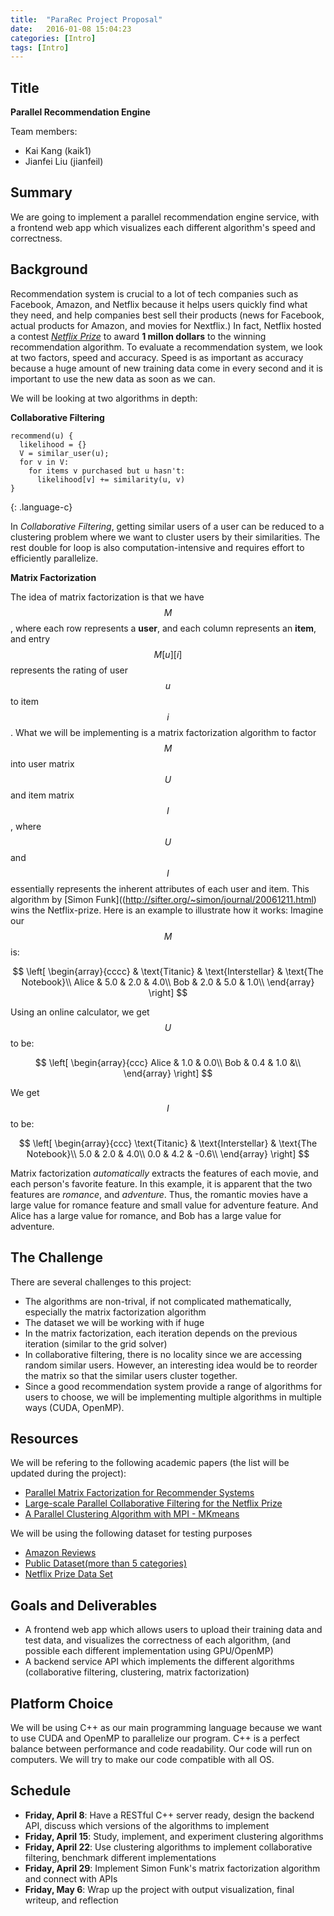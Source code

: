 ```yaml
---
title:  "ParaRec Project Proposal"
date:   2016-01-08 15:04:23
categories: [Intro]
tags: [Intro]
---
```



## Title

__Parallel Recommendation Engine__

Team members:

- Kai Kang (kaik1)
- Jianfei Liu (jianfeil)

## Summary
We are going to implement a parallel recommendation engine service, with a frontend web app which visualizes each different algorithm's speed and correctness.

## Background

Recommendation system is crucial to a lot of tech companies such as Facebook, Amazon, and Netflix because it helps users quickly find what they need, and help companies best sell their products (news for Facebook, actual products for Amazon, and movies for Nextflix.) In fact, Netflix hosted a contest [_Netflix Prize_](http://www.netflixprize.com/) to award __1 millon dollars__ to the winning recommendation algorithm. To evaluate a recommendation system, we look at two factors, speed and accuracy. Speed is as important as accuracy because a huge amount of new training data come in every second and it is important to use the new data as soon as we can.

We will be looking at two algorithms in depth:

__Collaborative Filtering__

~~~
recommend(u) {
  likelihood = {}
  V = similar_user(u);
  for v in V:
    for items v purchased but u hasn't:
      likelihood[v] += similarity(u, v)
}
~~~
{: .language-c}

In _Collaborative Filtering_, getting similar users of a user can be reduced to a clustering problem where we want to cluster users by their similarities. The rest double for loop is also computation-intensive and requires effort to efficiently parallelize.

__Matrix Factorization__

The idea of matrix factorization is that we have $$ M $$, where each row represents a __user__, and each column represents an __item__, and entry $$M[u][i]$$ represents the rating of user $$u$$ to item $$i$$. What we will be implementing is a matrix factorization algorithm to factor $$M$$ into user matrix $$U$$ and item matrix $$I$$, where $$U$$ and $$I$$ essentially represents the inherent attributes of each user and item. This algorithm by [Simon Funk]((http://sifter.org/~simon/journal/20061211.html) wins the Netflix-prize. Here is an example to illustrate how it works:
Imagine our $$M$$ is:

$$
 \left[
 \begin{array}{cccc}
 & \text{Titanic} & \text{Interstellar} & \text{The Notebook}\\
 Alice & 5.0 & 2.0 & 4.0\\
 Bob & 2.0 & 5.0 & 1.0\\
    \end{array}
\right]
$$

Using an online calculator, we get $$U$$ to be:

$$
 \left[
 \begin{array}{ccc}
 Alice & 1.0 & 0.0\\
 Bob & 0.4 & 1.0 &\\
    \end{array}
\right]
$$

We get $$I$$ to be:

$$
 \left[
 \begin{array}{ccc}
 \text{Titanic} & \text{Interstellar} & \text{The Notebook}\\
 5.0 & 2.0 & 4.0\\
 0.0 & 4.2 & -0.6\\
    \end{array}
\right]
$$

Matrix factorization _automatically_ extracts the features of each movie, and each person's favorite feature. In this example, it is apparent that the two features are _romance_, and _adventure_. Thus, the romantic movies have a large value for romance feature and small value for adventure feature. And Alice has a large value for romance, and Bob has a large value for adventure.

## The Challenge

There are several challenges to this project:

- The algorithms are non-trival, if not complicated mathematically, especially the matrix factorization algorithm
- The dataset we will be working with if huge
- In the matrix factorization, each iteration depends on the previous iteration (similar to the grid solver)
- In collaborative filtering, there is no locality since we are accessing random similar users. However, an interesting idea would be to reorder the matrix so that the similar users cluster together.
- Since a good recommendation system provide a range of algorithms for users to choose, we will be implementing multiple algorithms in multiple ways (CUDA, OpenMP).

## Resources

We will be refering to the following academic papers (the list will be updated during the project):

* [Parallel Matrix Factorization for Recommender Systems](http://www.cs.utexas.edu/~inderjit/public_papers/kais-pmf.pdf)
* [Large-scale Parallel Collaborative Filtering for the Netflix Prize](http://www.grappa.univ-lille3.fr/~mary/cours/stats/centrale/reco/paper/MatrixFactorizationALS.pdf)
* [A Parallel Clustering Algorithm with MPI - MKmeans](http://www.jcomputers.us/vol8/jcp0801-02.pdf)

We will be using the following dataset for testing purposes

- [Amazon Reviews](https://snap.stanford.edu/data/web-Amazon.html)
- [Public Dataset(more than 5 categories)](https://gist.github.com/entaroadun/1653794)
- [Netflix Prize Data Set](http://academictorrents.com/details/9b13183dc4d60676b773c9e2cd6de5e5542cee9a)

## Goals and Deliverables

- A frontend web app which allows users to upload their training data and test data, and visualizes the correctness of each algorithm, (and possible each different implementation using GPU/OpenMP)
- A backend service API which implements the different algorithms (collaborative filtering, clustering, matrix factorization)

## Platform Choice
We will be using C++ as our main programming language because we want to use CUDA and OpenMP to parallelize our program. C++ is a perfect balance between performance and code readability.
Our code will run on computers. We will try to make our code compatible with all OS.

## Schedule

- __Friday, April 8__: Have a RESTful C++ server ready, design the backend API, discuss which versions of the algorithms to implement
- __Friday, April 15__: Study, implement, and experiment clustering algorithms
- __Friday, April 22__: Use clustering algorithms to implement collaborative filtering, benchmark different implementations
- __Friday, April 29__: Implement Simon Funk's matrix factorization algorithm and connect with APIs
- __Friday, May 6__: Wrap up the project with output visualization, final writeup, and reflection
